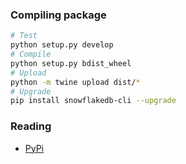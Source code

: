 ### Compiling package
```sh
# Test
python setup.py develop
# Compile
python setup.py bdist_wheel
# Upload
python -m twine upload dist/*
# Upgrade
pip install snowflakedb-cli --upgrade
```

### Reading
- [PyPi](https://dzone.com/articles/executable-package-pip-install)
